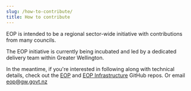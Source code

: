 ```yaml
---
slug: /how-to-contribute/
title: How to contribute
---
```


EOP is intended to be a regional sector-wide initiative with contributions from many
councils.

The EOP initiative is currently being incubated and led by a dedicated delivery
team within Greater Wellington.

In the meantime, if you're interested in following along with technical details,
check out the
[EOP](https://github.com/Greater-Wellington-Regional-Council/Environmental-Outcomes-Platform)
and
[EOP Infrastructure](https://github.com/Greater-Wellington-Regional-Council/Environmental-Outcomes-Platform-Infrastructure)
GitHub repos.
Or email eop@gw.govt.nz